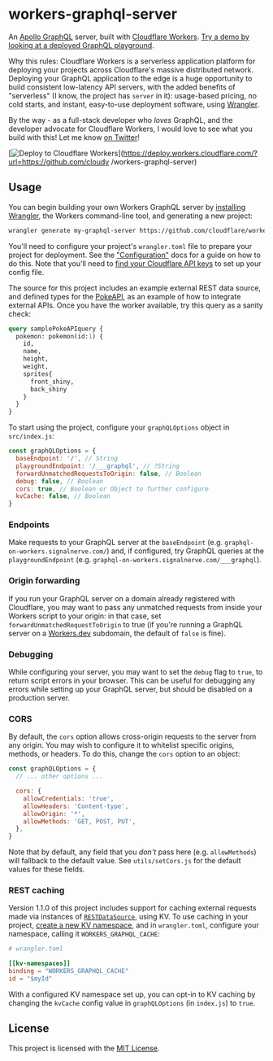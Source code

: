 # workers-graphql-server

An [Apollo GraphQL](https://www.apollographql.com/) server, built with [Cloudflare Workers](https://workers.cloudflare.com). [Try a demo by looking at a deployed GraphQL playground](https://graphql-on-workers.signalnerve.com/___graphql).

Why this rules: Cloudflare Workers is a serverless application platform for deploying your projects across Cloudflare's massive distributed network. Deploying your GraphQL application to the edge is a huge opportunity to build consistent low-latency API servers, with the added benefits of "serverless" (I know, the project has `server` in it): usage-based pricing, no cold starts, and instant, easy-to-use deployment software, using [Wrangler](https://github.com/cloudflare/wrangler).

By the way - as a full-stack developer who _loves_ GraphQL, and the developer advocate for Cloudflare Workers, I would love to see what you build with this! Let me know [on Twitter](https://twitter.com/signalnerve)!

[![Deploy to Cloudflare Workers](https://deploy.workers.cloudflare.com/button)](https://deploy.workers.cloudflare.com/?url=https://github.com/cloudy /workers-graphql-server)

## Usage

You can begin building your own Workers GraphQL server by [installing Wrangler](https://workers.cloudflare.com/docs/quickstart/), the Workers command-line tool, and generating a new project:

```sh
wrangler generate my-graphql-server https://github.com/cloudflare/workers-graphql-server
```

You'll need to configure your project's `wrangler.toml` file to prepare your project for deployment. See the ["Configuration"](https://developers.cloudflare.com/workers/cli-wrangler/configuration/) docs for a guide on how to do this. Note that you'll need to [find your Cloudflare API keys](https://developers.cloudflare.com/workers/cli-wrangler/authentication/) to set up your config file.

The source for this project includes an example external REST data source, and defined types for the [PokeAPI](https://pokeapi.co/), as an example of how to integrate external APIs. Once you have the worker available, try this query as a sanity check:

```graphql
query samplePokeAPIquery {
  pokemon: pokemon(id:1) {
    id,
    name,
    height,
    weight,
    sprites{
      front_shiny,
      back_shiny
    }
  }
}
```

To start using the project, configure your `graphQLOptions` object in `src/index.js`:

```js
const graphQLOptions = {
  baseEndpoint: '/', // String
  playgroundEndpoint: '/___graphql', // ?String
  forwardUnmatchedRequestsToOrigin: false, // Boolean
  debug: false, // Boolean
  cors: true, // Boolean or Object to further configure
  kvCache: false, // Boolean
}
```

### Endpoints

Make requests to your GraphQL server at the `baseEndpoint` (e.g. `graphql-on-workers.signalnerve.com/`) and, if configured, try GraphQL queries at the `playgroundEndpoint` (e.g. `graphql-on-workers.signalnerve.com/___graphql`).

### Origin forwarding

If you run your GraphQL server on a domain already registered with Cloudflare, you may want to pass any unmatched requests from inside your Workers script to your origin: in that case, set `forwardUnmatchedRequestToOrigin` to true (if you're running a GraphQL server on a [Workers.dev](https://workers.dev) subdomain, the default of `false` is fine).

### Debugging

While configuring your server, you may want to set the `debug` flag to `true`, to return script errors in your browser. This can be useful for debugging any errors while setting up your GraphQL server, but should be disabled on a production server.

### CORS

By default, the `cors` option allows cross-origin requests to the server from any origin. You may wish to configure it to whitelist specific origins, methods, or headers. To do this, change the `cors` option to an object:

```js
const graphQLOptions = {
  // ... other options ...

  cors: {
    allowCredentials: 'true',
    allowHeaders: 'Content-type',
    allowOrigin: '*',
    allowMethods: 'GET, POST, PUT',
  },
}
```

Note that by default, any field that you _don't_ pass here (e.g. `allowMethods`) will fallback to the default value. See `utils/setCors.js` for the default values for these fields.

### REST caching

Version 1.1.0 of this project includes support for caching external requests made via instances of [`RESTDataSource`](https://www.apollographql.com/docs/apollo-server/features/data-sources/), using KV. To use caching in your project, [create a new KV namespace](https://workers.cloudflare.com/docs/reference/storage/writing-data), and in `wrangler.toml`, configure your namespace, calling it `WORKERS_GRAPHQL_CACHE`:

```toml
# wrangler.toml

[[kv-namespaces]]
binding = "WORKERS_GRAPHQL_CACHE"
id = "$myId"
```

With a configured KV namespace set up, you can opt-in to KV caching by changing the `kvCache` config value in `graphQLOptions` (in `index.js`) to `true`.

## License

This project is licensed with the [MIT License](https://github.com/cloudflare/workers-graphql-server/blob/master/LICENSE).
